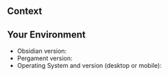 ## Context
<!--- What is your current setup? What are you trying to accomplish? What work flow do you use? -->
<!--- Providing context helps us come up with a solution that is most useful to you and others -->

## Your Environment
<!--- Include as many relevant details about your environment-->
* Obsidian version:
* Pergament version:
* Operating System and version (desktop or mobile):